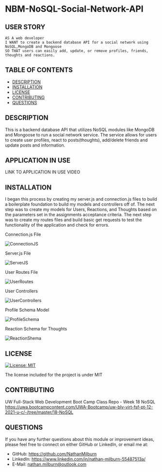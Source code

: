 # NBM-NoSQL-Social-Network-API

## USER STORY

    AS A web developer
    I WANT to create a backend database API for a social network using NoSQL,MongoDB and Mongoose
    SO THAT users can easily add, update, or remove profiles, friends, thoughts and reactions.

## TABLE OF CONTENTS

- [DESCRIPTION](#description)
- [INSTALLATION](#installation)
- [LICENSE](#license)
- [CONTRIBUTING](#contributing)
- [QUESTIONS](#questions)

## DESCRIPTION

This is a backend database API that utilizes NoSQL modules like MongoDB and Mongoose to run a social network service. The service allows for users to create user profiles, react to posts(thoughts), add/delete friends and update posts and information.

## APPLICATION IN USE

LINK TO APPLICATION IN USE VIDEO


## INSTALLATION

I began this process by creating my server.js and connection.js files to build a boilerplate foundation to build my models and controllers off of. The next step was to create my models for Users, Reactions, and Thoughts based on the parameters set in the assignments acceptance criteria. The next step was to create my routes files and build basic get requests to test the functionality of the application and check for errors.

Connection.js File

![ConnectionJS](./assets/connectionJS.PNG "Connection.js File")

Server.js File

![ServerJS](./assets/serverJS.PNG "Server.js File")

User Routes File

![UserRoutes](./assets/userRoutes.PNG "User Routes File")

User Controllers

![UserControllers](./assets/userController-example.PNG "User Controllers Example")

Profile Schema Model

![ProfileSchema](./assets/profileSchema-model.PNG "Profile Schema Model")

Reaction Schema for Thoughts

![ReactionShema](./assets/reactionSchema.PNG "Reaction Schema")


## LICENSE

[![License: MIT](https://img.shields.io/badge/License-MIT-blue.svg)](https://opensource.org/licenses/MIT)

The license included for the project is under MIT

## CONTRIBUTING

UW Full-Stack Web Development Boot Camp Class Repo - Week 18 NoSQL
https://uwa.bootcampcontent.com/UWA-Bootcamp/uw-blv-virt-fsf-pt-12-2021-u-c/-/tree/master/18-NoSQL

## QUESTIONS

If you have any further questions about this module or improvement ideas, please feel free to connect on either GitHub or LinkedIn, or email me at:

- GitHub: https://github.com/NathanMilburn
- LinkedIn: https://www.linkedin.com/in/nathan-milburn-55487513a/
- E-Mail: nathan.milburn@outlook.com
